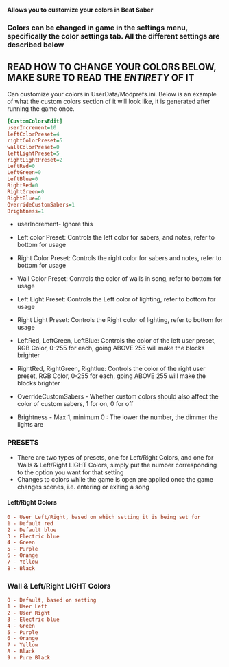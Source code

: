 #### Allows you to customize your colors in Beat Saber
### Colors can be changed in game in the settings menu, specifically the color settings tab. All the different settings are described below
## READ HOW TO CHANGE YOUR COLORS BELOW, MAKE SURE TO READ THE *_ENTIRETY_* OF IT
Can customize your colors in UserData/Modprefs.ini. Below is an example of what the custom colors section of it will look like, it is generated after running the game once.
```ini
[CustomColorsEdit]
userIncrement=10
leftColorPreset=4
rightColorPreset=5
wallColorPreset=0
leftLightPreset=5
rightLightPreset=2
LeftRed=0
LeftGreen=0
LeftBlue=0
RightRed=0
RightGreen=0
RightBlue=0
OverrideCustomSabers=1
Brightness=1

```
- userIncrement- Ignore this
- Left color Preset: Controls the left color for sabers, and notes, refer to bottom for usage
- Right Color Preset: Controls the right color for sabers and notes, refer to bottom for usage

- Wall Color Preset: Controls the color of walls in song, refer to bottom for usage
- Left Light Preset: Controls the Left color of lighting, refer to bottom for usage
- Right Light Preset: Controls the Right color of lighting, refer to bottom for usage

- LeftRed, LeftGreen, LeftBlue: Controls the color of the left user preset, RGB Color, 0-255 for each, going ABOVE 255 will make the blocks brighter
- RightRed, RightGreen, Rightlue: Controls the color of the right user preset, RGB Color, 0-255 for each, going ABOVE 255 will make the blocks brighter
- OverrideCustomSabers - Whether custom colors should also affect the color of custom sabers, 1 for on, 0 for off
- Brightness - Max 1, minimum 0 : The lower the number, the dimmer the lights are

### PRESETS
- There are two types of presets, one for Left/Right Colors, and one for Walls & Left/Right LIGHT Colors, simply put the number corresponding to the option you want for that setting
- Changes to colors while the game is open are applied once the game changes scenes, i.e. entering or exiting a song

#### Left/Right Colors
```ini
0 - User Left/Right, based on which setting it is being set for
1 - Default red
2 - Default blue
3 - Electric blue
4 - Green
5 - Purple
6 - Orange
7 - Yellow
8 - Black
```
### Wall & Left/Right LIGHT Colors
```ini
0 - Default, based on setting 
1 - User Left
2 - User Right
3 - Electric blue
4 - Green
5 - Purple
6 - Orange
7 - Yellow
8 - Black
9 - Pure Black
```

